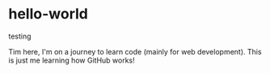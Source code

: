 # hello-world
testing

Tim here, I'm on a journey to learn code (mainly for web development).
This is just me learning how GitHub works!
